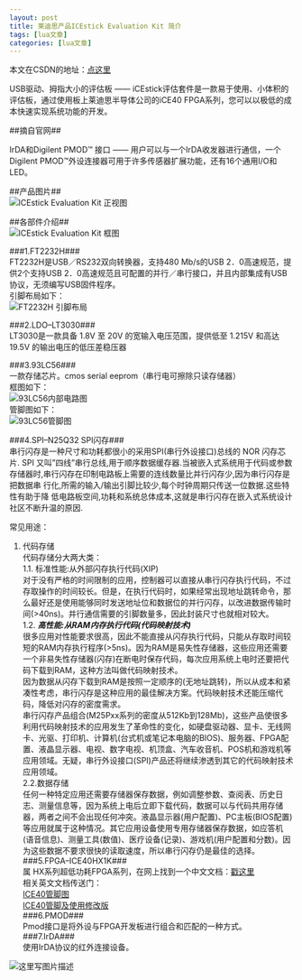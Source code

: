 ```yaml
---
layout: post
title: 莱迪思产品ICEstick Evaluation Kit 简介 
tags: [lua文章]
categories: [lua文章]
---
```

本文在CSDN的地址：[点这里](https://blog.csdn.net/idevede/article/details/61930997)

USB驱动、拇指大小的评估板 —— iCEstick评估套件是一款易于使用、小体积的评估板，通过使用板上莱迪思半导体公司的iCE40
FPGA系列，您可以以极低的成本快速实现系统功能的开发。

##摘自官网##

IrDA和Digilent PMOD™ 接口 —— 用户可以与一个IrDA收发器进行通信，一个Digilent
PMOD™外设连接器可用于许多传感器扩展功能，还有16个通用I/O和LED。

##产品图片##  
![ICEstick Evaluation Kit
正视图](http://img.blog.csdn.net/20170313205246231?watermark/2/text/aHR0cDovL2Jsb2cuY3Nkbi5uZXQvaWRldmVkZQ==/font/5a6L5L2T/fontsize/400/fill/I0JBQkFCMA==/dissolve/70/gravity/SouthEast)

##各部件介绍##  
![ICEstick Evaluation Kit
框图](http://img.blog.csdn.net/20170313205353408?watermark/2/text/aHR0cDovL2Jsb2cuY3Nkbi5uZXQvaWRldmVkZQ==/font/5a6L5L2T/fontsize/400/fill/I0JBQkFCMA==/dissolve/70/gravity/SouthEast)

###1.FT2232H###  
FT2232H是USB／RS232双向转换器，支持480 Mb/s的USB 2．0高速规范，提供2个支持USB
2．0高速规范且可配置的并行／串行接口，并且内部集成有USB协议，无须编写USB固件程序。  
引脚布局如下：  
![FT2232H
引脚布局](http://img.blog.csdn.net/20170313205719380?watermark/2/text/aHR0cDovL2Jsb2cuY3Nkbi5uZXQvaWRldmVkZQ==/font/5a6L5L2T/fontsize/400/fill/I0JBQkFCMA==/dissolve/70/gravity/SouthEast)

###2.LDO–LT3030###  
LT3030是一款具备 1.8V 至 20V 的宽输入电压范围，提供低至 1.215V 和高达 19.5V 的输出电压的低压差稳压器

###3.93LC56###  
一款存储芯片。cmos serial eeprom（串行电可擦除只读存储器）  
框图如下：  
![93LC56内部电路图](http://img.blog.csdn.net/20170313211934660?watermark/2/text/aHR0cDovL2Jsb2cuY3Nkbi5uZXQvaWRldmVkZQ==/font/5a6L5L2T/fontsize/400/fill/I0JBQkFCMA==/dissolve/70/gravity/SouthEast)  
管脚图如下：  
![93LC56管脚图](http://img.blog.csdn.net/20170313212009489?watermark/2/text/aHR0cDovL2Jsb2cuY3Nkbi5uZXQvaWRldmVkZQ==/font/5a6L5L2T/fontsize/400/fill/I0JBQkFCMA==/dissolve/70/gravity/SouthEast)

###4.SPI–N25Q32 SPI闪存###  
串行闪存是一种尺寸和功耗都很小的采用SPI(串行外设接口)总线的 NOR 闪存芯片. SPI
又叫”四线”串行总线,用于顺序数据缓存器.当被嵌入式系统用于代码或参数存储器时,串行闪存在印制电路板上需要的连线数量比并行闪存少,因为串行闪存是把数据串
行化,所需的输入/输出引脚比较少,每个时钟周期只传送一位数据.这些特性有助于降
低电路板空间,功耗和系统总体成本,这就是串行闪存在嵌入式系统设计社区不断升温的原因.

常见用途：

  1. 代码存储  
代码存储分大两大类：  
1.1. 标准性能:从外部闪存执行代码(XIP)  
对于没有严格的时间限制的应用，控制器可以直接从串行闪存执行代码，不过存取操作的时间较长。但是，在执行代码时，如果经常出现地址跳转命令，那么最好还是使用能够同时发送地址位和数据位的并行闪存，以改进数据传输时间(>40ns)。并行通信需要的引脚数量多，因此封装尺寸也就相对较大。  
1.2. **_高性能:从RAM内存执行代码(代码映射技术)_**  
很多应用对性能要求很高，因此不能直接从闪存执行代码，只能从存取时间较短的RAM内存执行程序(>5ns)。因为RAM是易失性存储器，这些应用还需要一个非易失性存储器(闪存)在断电时保存代码，每次应用系统上电时还要把代码下载到RAM，这种方法叫做代码映射技术。  
因为数据从闪存下载到RAM是按照一定顺序的(无地址跳转)，所以从成本和紧凑性考虑，串行闪存是这种应用的最佳解决方案。代码映射技术还能压缩代码，降低对闪存的密度需求。  
串行闪存产品组合(M25Pxx系列的密度从512Kb到128Mb)，这些产品使很多利用代码映射技术的应用发生了革命性的变化，如硬盘驱动器、显卡、无线网卡、光驱、打印机、计算机(台式机或笔记本电脑的BIOS)、服务器、FPGA配置、液晶显示器、电视、数字电视、机顶盒、汽车收音机、POS机和游戏机等应用领域。无疑，串行外设接口(SPI)产品还将继续渗透到其它的代码映射技术应用领域。  
2.2.数据存储  
任何一种特定应用还需要存储器保存数据，例如调整参数、查阅表、历史日志、测量信息等，因为系统上电后立即下载代码，数据可以与代码共用存储器，两者之间不会出现任何冲突。液晶显示器(用户配置)、PC主板(BIOS配置)等应用就属于这种情况。其它应用设备使用专用存储器保存数据，如应答机(语音信息)、测量工具(数值)、医疗设备(记录)、游戏机(用户配置和分数)。因为这些数据不要求很快的读取速度，所以串行闪存仍是最佳的选择。  
###5.FPGA–ICE40HX1K###  
属
HX系列超低功耗FPGA系列，在网上找到一个中文文档：[戳这里](http://www.ic37.com/LATTICE_CN/ICE40HX4K-TQ144_datasheet_12974957/
"戳这里")  
相关英文文档传送门：  
[ICE40管脚图](http://download.csdn.net/detail/idevede/9779921 "ICE管脚图")  
[ICE40管脚及使用修改版](http://download.csdn.net/detail/idevede/9779925 "ICE40管脚详解")  
###6.PMOD###  
Pmod接口是将外设与FPGA开发板进行组合和匹配的一种方式。  
###7.IrDA###  
使用IrDA协议的红外连接设备。

![这里写图片描述](http://img.blog.csdn.net/20170313220834203?watermark/2/text/aHR0cDovL2Jsb2cuY3Nkbi5uZXQvaWRldmVkZQ==/font/5a6L5L2T/fontsize/400/fill/I0JBQkFCMA==/dissolve/70/gravity/SouthEast)